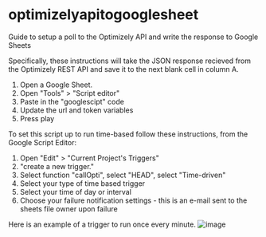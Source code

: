 # optimizelyapitogooglesheet
Guide to setup a poll to the Optimizely API and write the response to Google Sheets

Specifically, these instructions will take the JSON response recieved from the Optimizely REST API and save it to the next blank cell in column A.

1. Open a Google Sheet.
2. Open "Tools" > "Script editor"
3. Paste in the "googlescipt" code
4. Update the url and token variables
5. Press play

To set this script up to run time-based follow these instructions, from the Google Script Editor:

1. Open "Edit" > "Current Project's Triggers"
2. "create a new trigger."
3. Select function "callOpti", select "HEAD", select "Time-driven"
4. Select your type of time based trigger
5. Select your time of day or interval
6. Choose your failure notification settings - this is an e-mail sent to the sheets file owner upon failure

Here is an example of a trigger to run once every minute.
![image](https://imgur.com/qJnW0DF)
